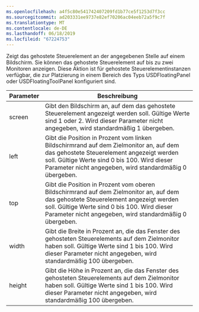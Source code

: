 ```yaml
---
ms.openlocfilehash: a4f5c80e541742407209fd1b77ce5f1253d7f3cc
ms.sourcegitcommit: ad203331ee9737e82ef70206ac04eeb72a5f9c7f
ms.translationtype: MT
ms.contentlocale: de-DE
ms.lasthandoff: 06/18/2019
ms.locfileid: "67224753"
---
```

Zeigt das gehostete Steuerelement an der angegebenen Stelle auf einem Bildschirm. Sie können das gehostete Steuerelement auf bis zu zwei Monitoren anzeigen. Diese Aktion ist für gehostete Steuerelementinstanzen verfügbar, die zur Platzierung in einem Bereich des Typs USDFloatingPanel oder USDFloatingToolPanel konfiguriert sind.  
  
|Parameter|Beschreibung|  
|---------------|-----------------|  
|screen|Gibt den Bildschirm an, auf dem das gehostete Steuerelement angezeigt werden soll. Gültige Werte sind 1 oder 2. Wird dieser Parameter nicht angegeben, wird standardmäßig 1 übergeben.|  
|left|Gibt die Position in Prozent vom linken Bildschirmrand auf dem Zielmonitor an, auf dem das gehostete Steuerelement angezeigt werden soll. Gültige Werte sind 0 bis 100. Wird dieser Parameter nicht angegeben, wird standardmäßig 0 übergeben.|  
|top|Gibt die Position in Prozent vom oberen Bildschirmrand auf dem Zielmonitor an, auf dem das gehostete Steuerelement angezeigt werden soll. Gültige Werte sind 0 bis 100. Wird dieser Parameter nicht angegeben, wird standardmäßig 0 übergeben.|  
|width|Gibt die Breite in Prozent an, die das Fenster des gehosteten Steuerelements auf dem Zielmonitor haben soll. Gültige Werte sind 1 bis 100. Wird dieser Parameter nicht angegeben, wird standardmäßig 100 übergeben.|  
|height|Gibt die Höhe in Prozent an, die das Fenster des gehosteten Steuerelements auf dem Zielmonitor haben soll. Gültige Werte sind 1 bis 100. Wird dieser Parameter nicht angegeben, wird standardmäßig 100 übergeben.|